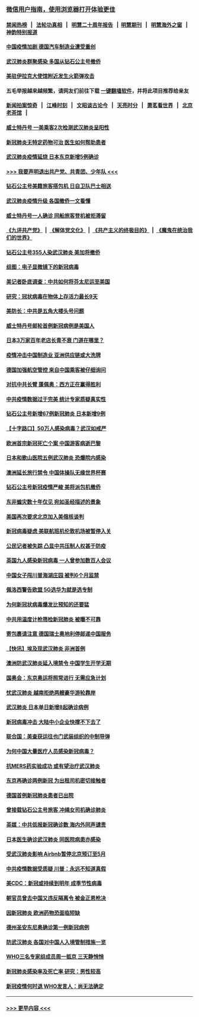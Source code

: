 ### [微信用户指南，使用浏览器打开体验更佳](https://github.com/gfw-breaker/banned-news1/blob/master/indexes/wechat-guide.md?t=0)
#### [禁闻热榜](热点新闻.md?t=0)  &nbsp;&nbsp;|&nbsp;&nbsp; [法轮功真相](https://github.com/gfw-breaker/truth/blob/master/README.md?t=0) &nbsp;&nbsp;|&nbsp;&nbsp; [明慧二十周年报告](https://github.com/gfw-breaker/mh-reports/blob/master/README.md?t=0) &nbsp;&nbsp;|&nbsp;&nbsp;[明慧期刊](https://github.com/gfw-breaker/mh-qikan) &nbsp;&nbsp;|&nbsp;&nbsp; [明慧海外之窗](https://github.com/gfw-breaker/mh-news/blob/master/README.md?t=0) &nbsp;&nbsp;|&nbsp;&nbsp; [神韵特别报道](https://github.com/gfw-breaker/mh-news/blob/master/shenyun.md?t=0)
#### [中国疫情加剧 德国汽车制造业遭受重创](../pages/nsc418/n11873460.md?t=02170344) 
#### [武汉肺炎群聚感染 多国从钻石公主号撤侨](../pages/nsc418/n11873416.md?t=02170344) 
#### [美驻伊拉克大使馆附近发生火箭弹攻击](../pages/nsc418/n11873428.md?t=02170344) 
#### 五毛举报越来越频繁，请网友们前往下载 [一键翻墙软件](https://github.com/gfw-breaker/ssr-accounts)，并将此项目推荐给亲友
#### [新闻拍案惊奇](https://github.com/gfw-breaker/banned-news1/blob/master/pages/link4.md) &nbsp;&nbsp;|&nbsp;&nbsp; [江峰时刻](https://github.com/gfw-breaker/banned-news1/blob/master/pages/link4.md) &nbsp;&nbsp;|&nbsp;&nbsp; [文昭谈古论今](https://github.com/gfw-breaker/banned-news1/blob/master/pages/link4.md) &nbsp;&nbsp;|&nbsp;&nbsp; [天亮时分](https://github.com/gfw-breaker/banned-news1/blob/master/pages/link4.md) &nbsp;&nbsp;|&nbsp;&nbsp; [萧茗看世界](https://github.com/gfw-breaker/banned-news1/blob/master/pages/link4.md) &nbsp;&nbsp;|&nbsp;&nbsp; [北京老茶馆](https://github.com/gfw-breaker/banned-news1/blob/master/pages/link4.md) &nbsp;&nbsp;|&nbsp;&nbsp; 
#### [威士特丹号 一美乘客2次检测武汉肺炎呈阳性](../pages/nsc418/n11873169.md?t=02170344) 
#### [新冠肺炎无特定药物可治 医生如何帮助患者](../pages/nsc418/n11868234.md?t=02170344) 
#### [武汉肺炎疫情延烧 日本东京新增5例确诊](../pages/nsc418/n11873025.md?t=02170344) 
#### [>>> 我要声明退出共产党、共青团、少年队 <<<](https://github.com/begood0513/goodnews/blob/master/quit/letter.md) 
#### [钻石公主号美籍旅客搭包机 日自卫队巴士相送](../pages/nsc418/n11872947.md?t=02170344) 
#### [武汉肺炎疫情升级 各国撤侨一文看懂](../pages/nsc418/n11859313.md?t=02170344) 
#### [威士特丹号一人确诊 同船旅客登机被拒滞留](../pages/nsc418/n11872823.md?t=02170344) 
#### [《九评共产党》](https://github.com/begood0513/9ping.md/blob/master/README.md) &nbsp;|&nbsp; [《解体党文化》](../../../../jtdwh.md/blob/master/README.md)  &nbsp;|&nbsp; [《共产主义的终极目的》](../../../../gczydzjmd.md/blob/master/README.md) &nbsp;|&nbsp; [《魔鬼在统治我们的世界》](../../../../mgztzwmdsj.md/blob/master/README.md) 
#### [钻石公主号355人染武汉肺炎 美加将撤侨](../pages/nsc418/n11872392.md?t=02170344) 
#### [组图：电子显微镜下的新冠病毒](../pages/nsc418/n11872057.md?t=02170344) 
#### [美记者卧底调查：中共如何将芬太尼运至美国](../pages/nsc418/n11871821.md?t=02170344) 
#### [研究：冠状病毒在物体上存活力最长9天](../pages/nsc418/n11871871.md?t=02170344) 
#### [美防长：中共是五角大楼头号问题](../pages/nsc418/n11871768.md?t=02170344) 
#### [威士特丹号邮轮首例新冠病例是美国人](../pages/nsc418/n11871731.md?t=02170344) 
#### [日本3万家百年老店长青不衰 门道在哪里？](../pages/nsc418/n11871670.md?t=02170344) 
#### [疫情冲击中国制造业 亚洲供应链或大洗牌](../pages/nsc418/n11871629.md?t=02170344) 
#### [德国加强航空管控 来自中国乘客被仔细询问](../pages/nsc418/n11871572.md?t=02170344) 
#### [对抗中共长臂 蓬佩奥：西方正在赢得胜利](../pages/nsc418/n11871500.md?t=02170344) 
#### [中共疫情数据过于完美 统计专家质疑真实性](../pages/nsc418/n11870197.md?t=02170344) 
#### [钻石公主号新增67例新冠肺炎 日本新增9例](../pages/nsc418/n11871311.md?t=02170344) 
#### [【十字路口】50万人感染病毒？武汉如戒严](../pages/nsc418/n11870405.md?t=02170344) 
#### [欧洲首宗新冠死亡个案 中国游客病逝巴黎](../pages/nsc418/n11871247.md?t=02170344) 
#### [日本和歌山医院五例武汉肺炎 恐爆院内感染](../pages/nsc418/n11871128.md?t=02170344) 
#### [澳洲延长旅行禁令 中国体操队无缘世界杯赛](../pages/nsc418/n11870446.md?t=02170344) 
#### [钻石公主号新冠疫情严峻 美将派包机撤侨](../pages/nsc418/n11870505.md?t=02170344) 
#### [东非蝗灾数十年仅见 宛如圣经描述的景象](../pages/nsc418/n11870398.md?t=02170344) 
#### [美国再次要求北京加入美俄核谈判](../pages/nsc418/n11870138.md?t=02170344) 
#### [新冠病毒疑虑 美联航班机伦敦机场被暂停入关](../pages/nsc418/n11870015.md?t=02170344) 
#### [公民记者被失踪 凸显中共压制人权甚于防疫](../pages/nsc418/n11870042.md?t=02170344) 
#### [英国九人感染新冠病毒 一人曾参加数百人会议](../pages/nsc418/n11869987.md?t=02170344) 
#### [中国女子闯川普海湖庄园 被判6个月监禁](../pages/nsc418/n11869919.md?t=02170344) 
#### [佩洛西警告欧盟 5G选华为就是选专制](../pages/nsc418/n11869898.md?t=02170344) 
#### [为何新冠状病毒爆发比预知的还要猛](../pages/nsc418/n11869828.md?t=02170344) 
#### [中共用温度计枪筛检新冠肺炎 被曝不可靠](../pages/nsc418/n11869707.md?t=02170344) 
#### [寄包裹请注意 德国瑞士奥地利停邮递中国服务](../pages/nsc418/n11869727.md?t=02170344) 
#### [【快讯】埃及现武汉肺炎 非洲首例](../pages/nsc418/n11869766.md?t=02170344) 
#### [澳洲防武汉肺炎延入境禁令 中国学生开学无期](../pages/nsc418/n11869546.md?t=02170344) 
#### [国奥会：东京奥运将照常进行 无需应急计划](../pages/nsc418/n11869422.md?t=02170344) 
#### [忧武汉肺炎 越南拒绝两艘豪华游轮靠岸](../pages/nsc418/n11867444.md?t=02170344) 
#### [武汉肺炎 日本单日新增8起确诊病例](../pages/nsc418/n11869272.md?t=02170344) 
#### [新冠病毒冲击 大陆中小企业快撑不下去了](../pages/nsc418/n11869259.md?t=02170344) 
#### [联合国：美查获运往也门武装组织的中制导弹](../pages/nsc418/n11868677.md?t=02170344) 
#### [为何中国大量医疗人员感染新冠病毒？](../pages/nsc418/n11869001.md?t=02170344) 
#### [抗MERS药实验成功 或有望治疗武汉肺炎](../pages/nsc418/n11868912.md?t=02170344) 
#### [东京再确诊两例新冠 为出租司机密切接触者](../pages/nsc418/n11868770.md?t=02170344) 
#### [德国首例新冠肺炎患者已出院](../pages/nsc418/n11868714.md?t=02170344) 
#### [曾接载钻石公主号旅客 冲绳女司机确诊肺炎](../pages/nsc418/n11868610.md?t=02170344) 
#### [英媒：中共低报新冠确诊数 海内外同声谴责](../pages/nsc418/n11867421.md?t=02170344) 
#### [日本医生确诊武汉肺炎 同医院病患亦感染](../pages/nsc418/n11867779.md?t=02170344) 
#### [受武汉肺炎影响 Airbnb暂停北京预订至5月](../pages/nsc418/n11867428.md?t=02170344) 
#### [中共疫情数据受质疑 川普：永远不知道真假](../pages/nsc418/n11867195.md?t=02170344) 
#### [美CDC：新冠或持续到明年 成季节性病毒](../pages/nsc418/n11867279.md?t=02170344) 
#### [朝官员曾去中国又违反隔离令 被金正恩枪决](../pages/nsc418/n11867087.md?t=02170344) 
#### [因新冠肺炎 欧洲药物恐面临短缺](../pages/nsc418/n11867036.md?t=02170344) 
#### [德州圣安东尼奥确诊第一例新冠病例](../pages/nsc418/n11867194.md?t=02170344) 
#### [防武汉肺炎 各国对中国人入境管制措施一览](../pages/nsc418/n11838726.md?t=02170344) 
#### [WHO三名专家组成员周一抵京 三天静悄悄](../pages/nsc418/n11866947.md?t=02170344) 
#### [新冠肺炎感染率及死亡率 研究：男性较高](../pages/nsc418/n11866956.md?t=02170344) 
#### [新冠疫情何时退 WHO发言人：尚无法确定](../pages/nsc418/n11866864.md?t=02170344) 

----
#### [ >>> 更早内容 <<< ](../indexes/nsc418-earlier.md)
